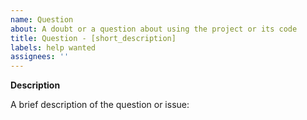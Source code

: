 ```yaml
---
name: Question
about: A doubt or a question about using the project or its code
title: Question - [short_description]
labels: help wanted
assignees: ''
---
```


**Description**

A brief description of the question or issue:
